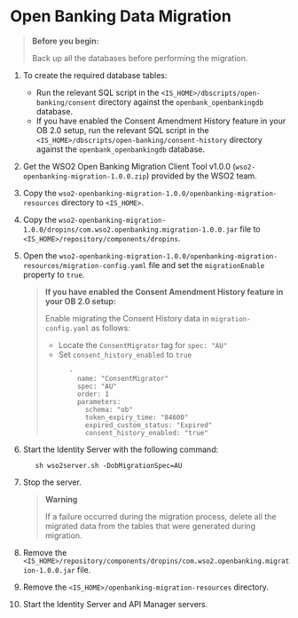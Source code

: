 # Open Banking Data Migration

>**Before you begin:**
>
>    Back up all the databases before performing the migration.

1. To create the required database tables:
    - Run the relevant SQL script in the `<IS_HOME>/dbscripts/open-banking/consent` directory against
      the `openbank_openbankingdb` database.
    - If you have enabled the Consent Amendment History feature in your OB 2.0 setup, run the relevant SQL script in the 
      `<IS_HOME>/dbscripts/open-banking/consent-history` directory against the `openbank_openbankingdb` database.
2. Get the WSO2 Open Banking Migration Client Tool v1.0.0 (`wso2-openbanking-migration-1.0.0.zip`) provided by the WSO2 team.
3. Copy the `wso2-openbanking-migration-1.0.0/openbanking-migration-resources` directory to `<IS_HOME>`.
4. Copy the `wso2-openbanking-migration-1.0.0/dropins/com.wso2.openbanking.migration-1.0.0.jar` file to `<IS_HOME>/repository/components/dropins`.
5. Open the `wso2-openbanking-migration-1.0.0/openbanking-migration-resources/migration-config.yaml` file and
   set the `migrationEnable` property to `true`.

    >**If you have enabled the Consent Amendment History feature in your OB 2.0 setup:**
    > 
    >    Enable migrating the Consent History data in `migration-config.yaml` as follows:
    >
    >    - Locate the `ConsentMigrator` tag for `spec: "AU"` 
    >    - Set `consent_history_enabled` to `true`
    >
    >    ```
    >          -
    >            name: "ConsentMigrator"
    >            spec: "AU"
    >            order: 1
    >            parameters:
    >              schema: "ob"
    >              token_expiry_time: "84600"
    >              expired_custom_status: "Expired"
    >              consent_history_enabled: "true"
    >    ```

6. Start the Identity Server with the following command:
   
    ```
       sh wso2server.sh -DobMigrationSpec=AU
    ```
   
7. Stop the server.

    >**Warning**
    >
    >    If a failure occurred during the migration process, delete all the migrated data from the tables that 
        were generated during migration.

8. Remove the `<IS_HOME>/repository/components/dropins/com.wso2.openbanking.migration-1.0.0.jar` file.
9. Remove the `<IS_HOME>/openbanking-migration-resources` directory.
10. Start the Identity Server and API Manager servers.

